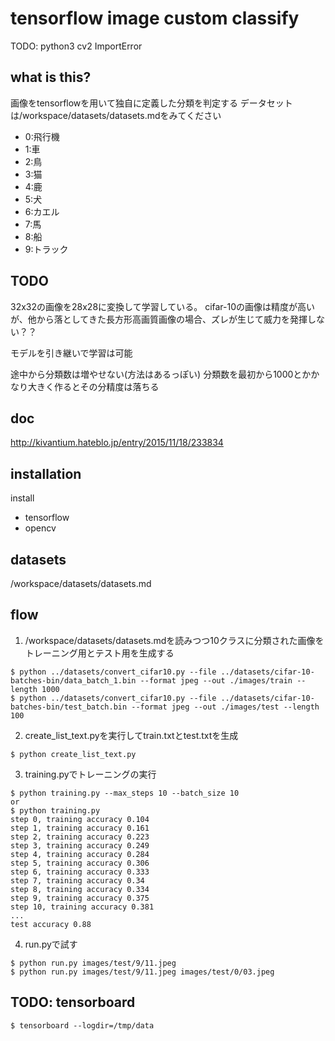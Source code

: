 # tensorflow image custom classify

TODO: python3 cv2 ImportError

## what is this?

画像をtensorflowを用いて独自に定義した分類を判定する
データセットは/workspace/datasets/datasets.mdをみてください

- 0:飛行機
- 1:車
- 2:鳥
- 3:猫
- 4:鹿
- 5:犬
- 6:カエル
- 7:馬
- 8:船
- 9:トラック

## TODO

32x32の画像を28x28に変換して学習している。
cifar-10の画像は精度が高いが、他から落としてきた長方形高画質画像の場合、ズレが生じて威力を発揮しない？？

モデルを引き継いで学習は可能

途中から分類数は増やせない(方法はあるっぽい)
分類数を最初から1000とかかなり大きく作るとその分精度は落ちる

## doc

http://kivantium.hateblo.jp/entry/2015/11/18/233834

## installation
install
- tensorflow
- opencv

## datasets

/workspace/datasets/datasets.md

## flow

1. /workspace/datasets/datasets.mdを読みつつ10クラスに分類された画像をトレーニング用とテスト用を生成する

```
$ python ../datasets/convert_cifar10.py --file ../datasets/cifar-10-batches-bin/data_batch_1.bin --format jpeg --out ./images/train --length 1000
$ python ../datasets/convert_cifar10.py --file ../datasets/cifar-10-batches-bin/test_batch.bin --format jpeg --out ./images/test --length 100
```

2. create_list_text.pyを実行してtrain.txtとtest.txtを生成

```
$ python create_list_text.py
```

3. training.pyでトレーニングの実行

```
$ python training.py --max_steps 10 --batch_size 10
or
$ python training.py
step 0, training accuracy 0.104
step 1, training accuracy 0.161
step 2, training accuracy 0.223
step 3, training accuracy 0.249
step 4, training accuracy 0.284
step 5, training accuracy 0.306
step 6, training accuracy 0.333
step 7, training accuracy 0.34
step 8, training accuracy 0.334
step 9, training accuracy 0.375
step 10, training accuracy 0.381
...
test accuracy 0.88
```

4. run.pyで試す

```
$ python run.py images/test/9/11.jpeg
$ python run.py images/test/9/11.jpeg images/test/0/03.jpeg
```

## TODO: tensorboard

```
$ tensorboard --logdir=/tmp/data
```
